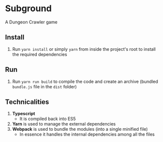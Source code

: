 # Subground

A Dungeon Crawler game

## Install
1. Run `yarn install` or simply `yarn` from inside the project's root to install the required dependencies

## Run
1. Run `yarn run build` to compile the code and create an archive (bundled `bundle.js` file in the `dist` folder) 

## Technicalities
1. **Typescript**
    - It is compiled back into ES5
2. **Yarn** is used to manage the external dependencies
3. **Webpack** is used to bundle the modules (into a single minified file)
    - In essence it handles the internal dependencies among all the files